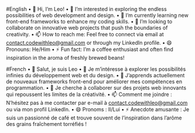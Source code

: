 #English
• 👋 Hi, I’m Leo!
• 👀 I’m interested in exploring the endless possibilities of web development and design.
• 🌱 I’m currently learning new front-end frameworks to enhance my coding skills.
• 💞️ I’m looking to collaborate on innovative web projects that push the boundaries of creativity.
• 📫 How to reach me: Feel free to connect via email at contact.codewithleo@gmail.com or through my LinkedIn profile.
• 😄 Pronouns: He/Him
• ⚡ Fun fact: I’m a coffee enthusiast and often find inspiration in the aroma of freshly brewed beans!

#French
• 👋 Salut, je suis Leo
• 👀 Je m’intéresse à explorer les possibilités infinies du développement web et du design.
• 🌱 J’apprends actuellement de nouveaux frameworks front-end pour améliorer mes compétences en programmation.
• 💞️ Je cherche à collaborer sur des projets web innovants qui repoussent les limites de la créativité.
• 📫 Comment me joindre : N’hésitez pas à me contacter par e-mail à contact.codewithleo@gmail.com ou via mon profil LinkedIn.
• 😄 Pronoms : Il/Lui
• ⚡ Anecdote amusante : Je suis un passionné de café et trouve souvent de l’inspiration dans l’arôme des grains fraîchement torréfiés !

<!---
codewithleo012/codewithleo012 is a ✨ special ✨ repository because its `README.md` (this file) appears on your GitHub profile.
You can click the Preview link to take a look at your changes.
--->
